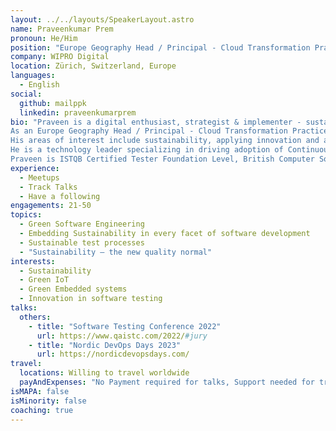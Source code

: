 ```yaml
---
layout: ../../layouts/SpeakerLayout.astro
name: Praveenkumar Prem
pronoun: He/Him
position: "Europe Geography Head / Principal - Cloud Transformation Practice"
company: WIPRO Digital
location: Zürich, Switzerland, Europe
languages:
  - English
social:
  github: mailppk
  linkedin: praveenkumarprem
bio: "Praveen is a digital enthusiast, strategist & implementer - sustainability champion - a true practitioner. 
As an Europe Geography Head / Principal - Cloud Transformation Practice at WIPRO Digital, Zurich, Switzerland, Praveen helps business realize value embracing Digital while achieving their sustainability commitments. 
His areas of interest include sustainability, applying innovation and application of Data Analytics, DevOps, AI in Digital Assurance & Quality Engineering. 
He is a technology leader specializing in driving adoption of Continuous Agile Delivery at scale using SAFe, DAD, Scrum@Scale involving emerging technologies like AI, DevSecOps & QE practices. 
Praveen is ISTQB Certified Tester Foundation Level, British Computer Society ( BCS ) ISEB Intermediate Certificate in Software Testing, ICAgile Certified Professional – Agile Coach (ICP-ACC), Certified Scrum Master, Certified SAFe® Agilist, Azure Cloud Certified Solution Architect & Azure DevOps Certified."
experience:
  - Meetups
  - Track Talks
  - Have a following
engagements: 21-50
topics:
  - Green Software Engineering
  - Embedding Sustainability in every facet of software development
  - Sustainable test processes
  - "Sustainability – the new quality normal"
interests:
  - Sustainability
  - Green IoT
  - Green Embedded systems
  - Innovation in software testing
talks:
  others:
    - title: "Software Testing Conference 2022"
      url: https://www.qaistc.com/2022/#jury
    - title: "Nordic DevOps Days 2023"
      url: https://nordicdevopsdays.com/
travel:
  locations: Willing to travel worldwide
  payAndExpenses: "No Payment required for talks, Support needed for travel"
isMAPA: false
isMinority: false
coaching: true
---
```

